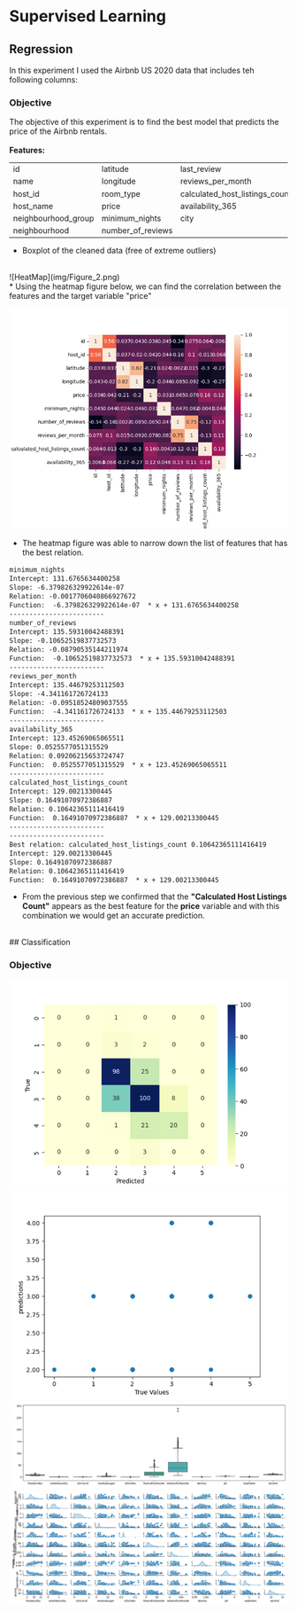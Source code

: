 # Supervised Learning
## Regression
In this experiment I used the Airbnb US 2020 data that includes teh following columns:
<br>
### Objective
The objective of this experiment is to find the best model that predicts the price of the Airbnb rentals.
<br><br>
**Features:**

|                     |                   |                                |
|---------------------|-------------------|--------------------------------|
| id                  | latitude          | last_review                    |
| name                | longitude         | reviews_per_month              |
| host_id             | room_type         | calculated_host_listings_count |
| host_name           | price             | availability_365               |
| neighbourhood_group | minimum_nights    | city                           |
| neighbourhood       | number_of_reviews |                                |

* Boxplot of the cleaned data (free of extreme outliers) 
<br>
![HeatMap](img/Figure_2.png)
<br>
* Using the heatmap figure below, we can find the correlation between the features and the target variable "price"

![HeatMap](img/Figure_3.png)
* The heatmap figure was able to narrow down the list of features that has the best relation.
```390.0 -114.0
minimum_nights
Intercept: 131.6765634400258
Slope: -6.379826329922614e-07
Relation: -0.0017706040866927672
Function:  -6.379826329922614e-07  * x + 131.6765634400258
------------------------
number_of_reviews
Intercept: 135.59310042488391
Slope: -0.10652519837732573
Relation: -0.08790535144211974
Function:  -0.10652519837732573  * x + 135.59310042488391
------------------------
reviews_per_month
Intercept: 135.44679253112503
Slope: -4.341161726724133
Relation: -0.09518524809037555
Function:  -4.341161726724133  * x + 135.44679253112503
------------------------
availability_365
Intercept: 123.45269065065511
Slope: 0.0525577051315529
Relation: 0.09206215653724747
Function:  0.0525577051315529  * x + 123.45269065065511
------------------------
calculated_host_listings_count
Intercept: 129.00213300445
Slope: 0.16491070972386887
Relation: 0.10642365111416419
Function:  0.16491070972386887  * x + 129.00213300445
------------------------
------------------------
Best relation: calculated_host_listings_count 0.10642365111416419
Intercept: 129.00213300445
Slope: 0.16491070972386887
Relation: 0.10642365111416419
Function:  0.16491070972386887  * x + 129.00213300445
```
* From the previous step we confirmed that the **"Calculated Host Listings Count"** appears as the best feature for the 
**price** variable and with this combination we would get an accurate prediction.
<br>
## Classification

### Objective
![HeatMap](img/Classification-Figure_1.png)
![HeatMap](img/Classification-Figure_2.png)
![HeatMap](img/Classification-Figure_3.png)
![HeatMap](img/Classification-Figure_4.png)


